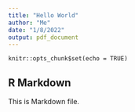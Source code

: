 ```yaml
---
title: "Hello World"
author: "Me"
date: "1/8/2022"
output: pdf_document
---
```


```{r setup, include=FALSE}
knitr::opts_chunk$set(echo = TRUE)
```

## R Markdown

This is Markdown file. 
